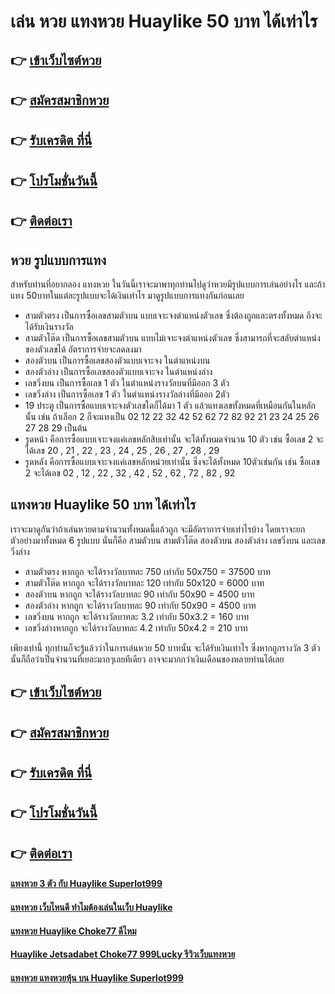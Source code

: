 # เล่น หวย แทงหวย Huaylike 50 บาท ได้เท่าไร 

## 👉 [เข้าเว็บไซต์หวย](https://bit.ly/3LjuQzS)
## 👉 [สมัครสมาชิกหวย](https://bit.ly/3Uhw2rs)
## 👉 [รับเครดิต ที่นี่](https://bit.ly/3Uhw2rs)
## 👉 [โปรโมชั่นวันนี้](https://bit.ly/3Uhw2rs)
## 👉 [ติดต่อเรา](https://bit.ly/3Uhw2rs)

## หวย รูปแบบการแทง
สำหรับท่านที่อยากลอง แทงหวย ในวันนี้เราจะมาพาทุกท่านไปดูว่าหวยมีรูปแบบการเล่นอย่างไร และถ้าแทง 50บาทในแต่ละรูปแบบจะได้เงินเท่าไร มาดูรูปแบบการแทงกันก่อนเลย
- สามตัวตรง เป็นการซื้อเลขสามตัวบน แบบเจาะจงตำแหน่งตัวเลข ซึ่งต้องถูกและตรงทั้งหมด ถึงจะได้รับเงินรางวัล
- สามตัวโต๊ด เป็นการซื้อเลขสามตัวบน แบบไม่เจาะจงตำแหน่งตัวเลข ซึ่งสามารถที่จะสลับตำแหน่งของตัวเลขได้ อัตราการจ่ายจะลดลงมา
- สองตัวบน เป็นการซื้อเลขสองตัวแบบเจาะจง ในตำแหน่งบน
- สองตัวล่าง เป็นการซื้อเลขสองตัวแบบเจาะจง ในตำแหน่งล่าง
- เลขวิ่งบน เป็นการซื้อเลข 1 ตัว ในตำแหน่งรางวัลบนที่มีออก 3 ตัว 
- เลขวิ่งล่าง เป็นการซื้อเลข 1 ตัว ในตำแหน่งรางวัลล่างที่มีออก 2ตัว
- 19 ประตู เป็นการซื้อแบบเจาะจงตัวเลขใดก็ได้มา 1 ตัว แล้วแทงเลขทั้งหมดที่เหมือนกันในหลักนั้น เช่น ถ้าเลือก 2 ก็จะแทงเป็น 02 12 22 32 42 52 62 72 82 92 21 23 24 25 26 27 28 29 เป็นต้น
- รูดหน้า คือการซื้อแบบเจาะจงแค่เลขหลักสิบเท่านั้น จะได้ทั้งหมดจำนวน 10 ตัว เช่น ซื้อเลข 2 จะได้เลข 20 , 21 , 22 , 23 , 24 , 25 , 26 , 27 , 28 , 29
- รูดหลัง คือการซื้อแบบเจาะจงแค่เลขหลักหน่วยเท่านั้น ซึ่งจะได้ทั้งหมด 10ตัวเช่นกัน เช่น ซื้อเลข 2 จะได้เลข 02 , 12 , 22 , 32 , 42 , 52 , 62 , 72 , 82 , 92

## แทงหวย Huaylike 50 บาท ได้เท่าไร
เราจะมาดูกันว่าถ้าเล่นหวยตามจำนวนทั้งหมดนี้แล้วถูก จะมีอัตราการจ่ายเท่าไรบ้าง โดยเราจะยกตัวอย่างมาทั้งหมด 6 รูปแบบ นั่นก็คือ สามตัวบน สามตัวโต๊ด สองตัวบน สองตัวล่าง เลขวิ่งบน และเลขวิ่งล่าง
- สามตัวตรง หากถูก จะได้รางวัลบาทละ 750 เท่ากับ 50x750 = 37500 บาท
- สามตัวโต๊ด หากถูก จะได้รางวัลบาทละ 120 เท่ากับ 50x120 = 6000 บาท
- สองตัวบน หากถูก จะได้รางวัลบาทละ 90 เท่ากับ 50x90 = 4500 บาท
- สองตัวล่าง หากถูก จะได้รางวัลบาทละ 90 เท่ากับ 50x90 = 4500 บาท
- เลขวิ่งบน หากถูก จะได้รางวัลบาทละ 3.2 เท่ากับ 50x3.2 = 160 บาท 
- เลขวิ่งล่างหากถูก จะได้รางวัลบาทละ 4.2 เท่ากับ 50x4.2 = 210 บาท

เพียงเท่านี้ ทุกท่านก็จะรู้แล้วว่าในการเล่นหวย 50 บาทนั้น จะได้รับเงินเท่าไร ซึ่งหากถูกรางวัล 3 ตัวนั้นก็ถือว่าเป็นจำนวนที่เยอะมากๆเลยทีเดียว อาจจะมากกว่าเงินเดือนของหลายท่านได้เลย

## 👉 [เข้าเว็บไซต์หวย](https://bit.ly/3LjuQzS)
## 👉 [สมัครสมาชิกหวย](https://bit.ly/3Uhw2rs)
## 👉 [รับเครดิต ที่นี่](https://bit.ly/3Uhw2rs)
## 👉 [โปรโมชั่นวันนี้](https://bit.ly/3Uhw2rs)
## 👉 [ติดต่อเรา](https://bit.ly/3Uhw2rs)

#### [แทงหวย 3 ตัว กับ Huaylike Superlot999](https://atom.io/themes/แทงหวย%203%20ตัว%20กับ%20Huaylike%20Superlot999)
#### [แทงหวย เว็บไหนดี ทำไมต้องเล่นในเว็บ Huaylike](https://atom.io/themes/แทงหวย%20เว็บไหนดี%20ทำไมต้องเล่นในเว็บ%20Huaylike)
#### [แทงหวย Huaylike Choke77 ดีไหม](https://atom.io/themes/แทงหวย%20Huaylike%20Choke77%20ดีไหม)
#### [Huaylike Jetsadabet Choke77 999Lucky รีวิวเว็บแทงหวย](https://atom.io/themes/Huaylike%20Jetsadabet%20Choke77%20999Lucky%20รีวิวเว็บแทงหวย)
#### [แทงหวย แทงหวยหุ้น บน Huaylike Superlot999](https://atom.io/themes/แทงหวย%20แทงหวยหุ้น%20บน%20Huaylike%20Superlot999)